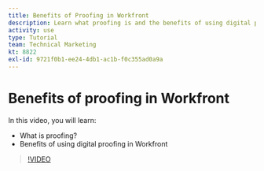 ```yaml
---
title: Benefits of Proofing in Workfront
description: Learn what proofing is and the benefits of using digital proofing in [!DNL Adobe Workfront].
activity: use
type: Tutorial
team: Technical Marketing
kt: 8822
exl-id: 9721f0b1-ee24-4db1-ac1b-f0c355ad0a9a
---
```

# Benefits of proofing in Workfront

In this video, you will learn:

* What is proofing?
* Benefits of using digital proofing in Workfront

>[!VIDEO](https://video.tv.adobe.com/v/336095/?quality=12)
